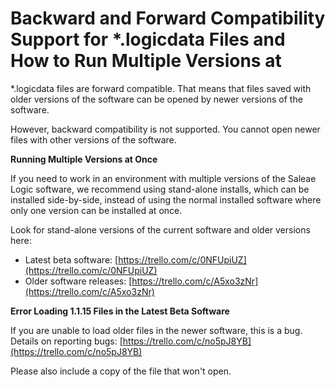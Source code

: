 # Backward and Forward Compatibility Support for \*.logicdata Files and How to Run Multiple Versions at

\*.logicdata files are forward compatible. That means that files saved with older versions of the software can be opened by newer versions of the software.

However, backward compatibility is not supported. You cannot open newer files with other versions of the software.

**Running Multiple Versions at Once**

If you need to work in an environment with multiple versions of the Saleae Logic software, we recommend using stand-alone installs, which can be installed side-by-side, instead of using the normal installed software where only one version can be installed at once.

Look for stand-alone versions of the current software and older versions here:

* Latest beta software: [https://trello.com/c/0NFUpiUZ](https://trello.com/c/0NFUpiUZ)
* Older software releases: [https://trello.com/c/A5xo3zNr](https://trello.com/c/A5xo3zNr)

**Error Loading 1.1.15 Files in the Latest Beta Software**

If you are unable to load older files in the newer software, this is a bug. Details on reporting bugs: [https://trello.com/c/no5pJ8YB](https://trello.com/c/no5pJ8YB)

Please also include a copy of the file that won't open.


